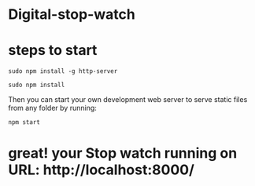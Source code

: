 # Digital-stop-watch



# steps to start

```
sudo npm install -g http-server
```


```
sudo npm install
```

Then you can start your own development web server to serve static files from any folder by running:

```
npm start
```

# great! your Stop watch running on URL: http://localhost:8000/
